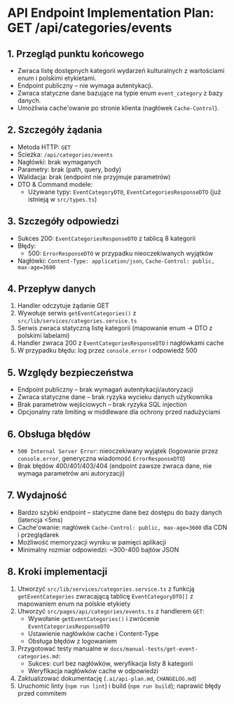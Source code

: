 # API Endpoint Implementation Plan: GET /api/categories/events

## 1. Przegląd punktu końcowego
- Zwraca listę dostępnych kategorii wydarzeń kulturalnych z wartościami enum i polskimi etykietami.
- Endpoint publiczny – nie wymaga autentykacji.
- Zwraca statyczne dane bazujące na typie enum `event_category` z bazy danych.
- Umożliwia cache'owanie po stronie klienta (nagłówek `Cache-Control`).

## 2. Szczegóły żądania
- Metoda HTTP: `GET`
- Ścieżka: `/api/categories/events`
- Nagłówki: brak wymaganych
- Parametry: brak (path, query, body)
- Walidacja: brak (endpoint nie przyjmuje parametrów)
- DTO & Command modele:
  - Używane typy: `EventCategoryDTO`, `EventCategoriesResponseDTO` (już istnieją w `src/types.ts`)

## 3. Szczegóły odpowiedzi
- Sukces 200: `EventCategoriesResponseDTO` z tablicą 8 kategorii
- Błędy:
  - 500: `ErrorResponseDTO` w przypadku nieoczekiwanych wyjątków
- Nagłówki: `Content-Type: application/json`, `Cache-Control: public, max-age=3600`

## 4. Przepływ danych
1. Handler odczytuje żądanie GET
2. Wywołuje serwis `getEventCategories()` z `src/lib/services/categories.service.ts`
3. Serwis zwraca statyczną listę kategorii (mapowanie enum → DTO z polskimi labelami)
4. Handler zwraca 200 z `EventCategoriesResponseDTO` i nagłówkami cache
5. W przypadku błędu: log przez `console.error` i odpowiedź 500

## 5. Względy bezpieczeństwa
- Endpoint publiczny – brak wymagań autentykacji/autoryzacji
- Zwraca statyczne dane – brak ryzyka wycieku danych użytkownika
- Brak parametrów wejściowych – brak ryzyka SQL injection
- Opcjonalny rate limiting w middleware dla ochrony przed nadużyciami

## 6. Obsługa błędów
- `500 Internal Server Error`: nieoczekiwany wyjątek (logowanie przez `console.error`, generyczna wiadomość `ErrorResponseDTO`)
- Brak błędów 400/401/403/404 (endpoint zawsze zwraca dane, nie wymaga parametrów ani autoryzacji)

## 7. Wydajność
- Bardzo szybki endpoint – statyczne dane bez dostępu do bazy danych (latencja <5ms)
- Cache'owanie: nagłówek `Cache-Control: public, max-age=3600` dla CDN i przeglądarek
- Możliwość memoryzacji wyniku w pamięci aplikacji
- Minimalny rozmiar odpowiedzi: ~300-400 bajtów JSON

## 8. Kroki implementacji
1. Utworzyć `src/lib/services/categories.service.ts` z funkcją `getEventCategories` zwracającą tablicę `EventCategoryDTO[]` z mapowaniem enum na polskie etykiety
2. Utworzyć `src/pages/api/categories/events.ts` z handlerem `GET`:
   - Wywołanie `getEventCategories()` i zwrócenie `EventCategoriesResponseDTO`
   - Ustawienie nagłówków cache i Content-Type
   - Obsługa błędów z logowaniem
3. Przygotować testy manualne w `docs/manual-tests/get-event-categories.md`:
   - Sukces: curl bez nagłówków, weryfikacja listy 8 kategorii
   - Weryfikacja nagłówków cache w odpowiedzi
4. Zaktualizować dokumentację (`.ai/api-plan.md`, `CHANGELOG.md`)
5. Uruchomić linty (`npm run lint`) i build (`npm run build`); naprawić błędy przed commitem
